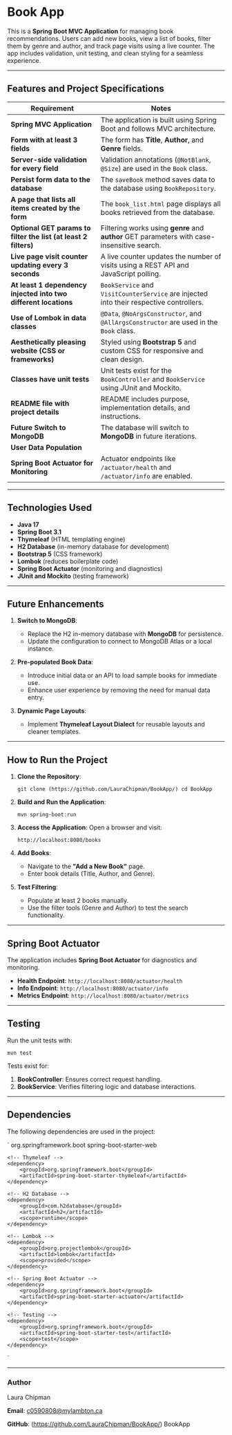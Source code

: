 **Book App**
===========================

This is a **Spring Boot MVC Application** for managing book recommendations. Users can add new books, view a list of books, filter them by genre and author, and track page visits using a live counter. The app includes validation, unit testing, and clean styling for a seamless experience.

* * * * *

**Features and Project Specifications**
---------------------------------------

| **Requirement** | **Notes** |
| --- | --- |
| **Spring MVC Application** | The application is built using Spring Boot and follows MVC architecture. |
| **Form with at least 3 fields** | The form has **Title**, **Author**, and **Genre** fields. |
| **Server-side validation for every field** |  Validation annotations (`@NotBlank`, `@Size`) are used in the `Book` class. |
| **Persist form data to the database** |  The `saveBook` method saves data to the database using `BookRepository`. |
| **A page that lists all items created by the form** |  The `book_list.html` page displays all books retrieved from the database. |
| **Optional GET params to filter the list (at least 2 filters)** |  Filtering works using **genre** and **author** GET parameters with case-insensitive search. |
| **Live page visit counter updating every 3 seconds** |  A live counter updates the number of visits using a REST API and JavaScript polling. |
| **At least 1 dependency injected into two different locations** |  `BookService` and `VisitCounterService` are injected into their respective controllers. |
| **Use of Lombok in data classes** |  `@Data`, `@NoArgsConstructor`, and `@AllArgsConstructor` are used in the `Book` class. |
| **Aesthetically pleasing website (CSS or frameworks)** |  Styled using **Bootstrap 5** and custom CSS for responsive and clean design. |
| **Classes have unit tests** |  Unit tests exist for the `BookController` and `BookService` using JUnit and Mockito. |
| **README file with project details** | README includes purpose, implementation details, and instructions. |
| **Future Switch to MongoDB** | The database will switch to **MongoDB** in future iterations. |
| **User Data Population** | | Users must **manually populate book data** to test filtering tools. |
| **Spring Boot Actuator for Monitoring** |  Actuator endpoints like `/actuator/health` and `/actuator/info` are enabled. |

* * * * *

**Technologies Used**
---------------------

-   **Java 17**
-   **Spring Boot 3.1**
-   **Thymeleaf** (HTML templating engine)
-   **H2 Database** (in-memory database for development)
-   **Bootstrap 5** (CSS framework)
-   **Lombok** (reduces boilerplate code)
-   **Spring Boot Actuator** (monitoring and diagnostics)
-   **JUnit and Mockito** (testing framework)

* * * * *

**Future Enhancements**
-----------------------

1.  **Switch to MongoDB**:

    -   Replace the H2 in-memory database with **MongoDB** for persistence.
    -   Update the configuration to connect to MongoDB Atlas or a local instance.
2.  **Pre-populated Book Data**:

    -   Introduce initial data or an API to load sample books for immediate use.
    -   Enhance user experience by removing the need for manual data entry.
3.  **Dynamic Page Layouts**:

    -   Implement **Thymeleaf Layout Dialect** for reusable layouts and cleaner templates.

* * * * *

**How to Run the Project**
--------------------------

1.  **Clone the Repository**:

    `git clone (https://github.com/LauraChipman/BookApp/)
    cd BookApp`

2.  **Build and Run the Application**:

    `mvn spring-boot:run`

3.  **Access the Application**: Open a browser and visit:

    `http://localhost:8080/books`

4.  **Add Books**:

    -   Navigate to the **"Add a New Book"** page.
    -   Enter book details (Title, Author, and Genre).
5.  **Test Filtering**:

    -   Populate at least 2 books manually.
    -   Use the filter tools (Genre and Author) to test the search functionality.

* * * * *

**Spring Boot Actuator**
------------------------

The application includes **Spring Boot Actuator** for diagnostics and monitoring.

-   **Health Endpoint**: `http://localhost:8080/actuator/health`
-   **Info Endpoint**: `http://localhost:8080/actuator/info`
-   **Metrics Endpoint**: `http://localhost:8080/actuator/metrics`

* * * * *

**Testing**
-----------

Run the unit tests with:

`mvn test`

Tests exist for:

1.  **BookController**: Ensures correct request handling.
2.  **BookService**: Verifies filtering logic and database interactions.

* * * * *

**Dependencies**
----------------

The following dependencies are used in the project:


`<dependencies>
    <!-- Spring Boot Starter -->
    <dependency>
        <groupId>org.springframework.boot</groupId>
        <artifactId>spring-boot-starter-web</artifactId>
    </dependency>

    <!-- Thymeleaf -->
    <dependency>
        <groupId>org.springframework.boot</groupId>
        <artifactId>spring-boot-starter-thymeleaf</artifactId>
    </dependency>

    <!-- H2 Database -->
    <dependency>
        <groupId>com.h2database</groupId>
        <artifactId>h2</artifactId>
        <scope>runtime</scope>
    </dependency>

    <!-- Lombok -->
    <dependency>
        <groupId>org.projectlombok</groupId>
        <artifactId>lombok</artifactId>
        <scope>provided</scope>
    </dependency>

    <!-- Spring Boot Actuator -->
    <dependency>
        <groupId>org.springframework.boot</groupId>
        <artifactId>spring-boot-starter-actuator</artifactId>
    </dependency>

    <!-- Testing -->
    <dependency>
        <groupId>org.springframework.boot</groupId>
        <artifactId>spring-boot-starter-test</artifactId>
        <scope>test</scope>
    </dependency>
</dependencies>`

* * * * *

### **Author**

Laura Chipman

**Email**: c0590808@mylambton.ca

**GitHub**: (https://github.com/LauraChipman/BookApp/) BookApp